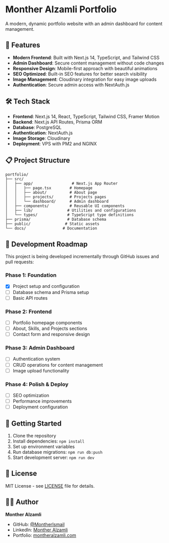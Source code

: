 # Monther Alzamli Portfolio

A modern, dynamic portfolio website with an admin dashboard for content management.

## 🚀 Features

- **Modern Frontend**: Built with Next.js 14, TypeScript, and Tailwind CSS
- **Admin Dashboard**: Secure content management without code changes
- **Responsive Design**: Mobile-first approach with beautiful animations
- **SEO Optimized**: Built-in SEO features for better search visibility
- **Image Management**: Cloudinary integration for easy image uploads
- **Authentication**: Secure admin access with NextAuth.js

## 🛠️ Tech Stack

- **Frontend**: Next.js 14, React, TypeScript, Tailwind CSS, Framer Motion
- **Backend**: Next.js API Routes, Prisma ORM
- **Database**: PostgreSQL
- **Authentication**: NextAuth.js
- **Image Storage**: Cloudinary
- **Deployment**: VPS with PM2 and NGINX

## 📋 Project Structure

```
portfolio/
├── src/
│   ├── app/                 # Next.js App Router
│   │   ├── page.tsx        # Homepage
│   │   ├── about/          # About page
│   │   ├── projects/       # Projects pages
│   │   └── dashboard/      # Admin dashboard
│   ├── components/         # Reusable UI components
│   ├── lib/               # Utilities and configurations
│   └── types/             # TypeScript type definitions
├── prisma/                # Database schema
├── public/               # Static assets
└── docs/                # Documentation
```

## 🎯 Development Roadmap

This project is being developed incrementally through GitHub issues and pull requests:

### Phase 1: Foundation

- [x] Project setup and configuration
- [ ] Database schema and Prisma setup
- [ ] Basic API routes

### Phase 2: Frontend

- [ ] Portfolio homepage components
- [ ] About, Skills, and Projects sections
- [ ] Contact form and responsive design

### Phase 3: Admin Dashboard

- [ ] Authentication system
- [ ] CRUD operations for content management
- [ ] Image upload functionality

### Phase 4: Polish & Deploy

- [ ] SEO optimization
- [ ] Performance improvements
- [ ] Deployment configuration

## 🚀 Getting Started

1. Clone the repository
2. Install dependencies: `npm install`
3. Set up environment variables
4. Run database migrations: `npm run db:push`
5. Start development server: `npm run dev`

## 📝 License

MIT License - see [LICENSE](LICENSE) file for details.

## 👨‍💻 Author

**Monther Alzamli**

- GitHub: [@MontherIsmail](https://github.com/MontherIsmail)
- LinkedIn: [Monther Alzamli](https://linkedin.com/in/MontherAlzamli)
- Portfolio: [montheralzamli.com](https://montheralzamli.com)
